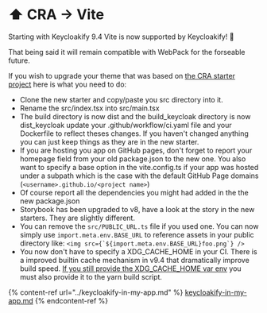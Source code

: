 # ⬆ CRA -> Vite

Starting with Keycloakify 9.4 Vite is now supported by Keycloakify! 🥳 &#x20;

That being said it will remain compatible with WebPack for the forseable future. &#x20;

If you wish to upgrade your theme that was based on [the CRA starter project](https://github.com/keycloakify/keycloakify-starter-cra) here is what you need to do: &#x20;

* Clone the new starter and copy/paste you src directory into it. &#x20;
* Rename the src/index.tsx into src/main.tsx
* The build directory is now dist and the build\_keycloak directory is now dist\_keycloak update your .github/workflow/ci.yaml file and your Dockerfile to reflect theses changes. If you haven't changed anything you can just keep things as they are in the new starter. &#x20;
* If you are hosting you app on GitHub pages, don't forget to report your homepage field from your old package.json to the new one. You also want to specify a base option in the vite.config.ts if your app was hosted under a subpath which is the case with the default GitHub Page domains (`<username>.github.io/<project name>`)
* Of course report all the dependencies you might had added in the the new package.json
* Storybook has been upgraded to v8, have a look at the story in the new starters. They are slightly different. &#x20;
* You can remove the `src/PUBLIC_URL.ts` file if you used one. You can now simply use `import.meta.env.BASE_URL` to reference assets in your public directory like: ``<img src={`${import.meta.env.BASE_URL}foo.png`} />``
* You now don't have to specify a XDG\_CACHE\_HOME in your CI. There is a improved builtin cache mechanism in v9.4 that dramatically improve build speed. [If you still provide the  XDG\_CACHE\_HOME var env](https://github.com/keycloakify/keycloakify-starter-cra/blob/2da558a3e7c0e1a4c420eda14adb9ecdd4284ee8/.github/workflows/ci.yaml#L21) you must also provide it to the yarn build script.&#x20;

{% content-ref url="../keycloakify-in-my-app.md" %}
[keycloakify-in-my-app.md](../keycloakify-in-my-app.md)
{% endcontent-ref %}

